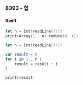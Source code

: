 ### 8393 - 합

#### Swift

```swift
let n = Int(readLine()!)!
print(Array(1...n).reduce(0, +))
```

```swift
let n = Int(readLine()!)!

var result = 0
for i in 1...n {
	result = result + i	
}

print(result)
```
